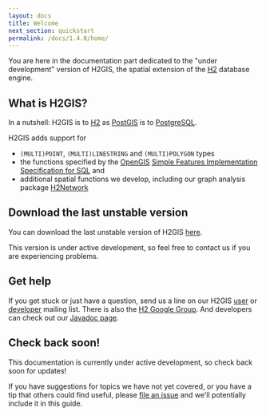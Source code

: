 ```yaml
---
layout: docs
title: Welcome
next_section: quickstart
permalink: /docs/1.4.0/home/
---
```


You are here in the documentation part dedicated to the "under development" version of H2GIS, the spatial extension
of the [H2][] database engine.

## What is H2GIS?

In a nutshell: H2GIS is to [H2][] as [PostGIS][] is to [PostgreSQL][].

H2GIS adds support for

* `(MULTI)POINT`, `(MULTI)LINESTRING` and `(MULTI)POLYGON` types
* the functions specified by the [OpenGIS][] [Simple Features Implementation
  Specification for SQL][] and
* additional spatial functions we develop, including our graph analysis package
  [H2Network][]

## Download the last unstable version

You can download the last unstable version of H2GIS [here][]. 

This version is under active development, so feel free to contact us if you are experiencing problems.

## Get help

If you get stuck or just have a question, send us a line on our H2GIS [user][]
or [developer][] mailing list. There is also the [H2 Google Group][]. And
developers can check out our [Javadoc page][].

## Check back soon!

This documentation is currently under active development, so check back soon for updates!

If you have suggestions for topics we have not yet covered, or you have a tip that others could find useful,
please [file an issue][] and we'll potentially include it in this guide.

[H2]: http://www.h2database.com/
[PostGIS]: http://postgis.net/
[PostgreSQL]: http://www.postgresql.org/
[OpenGIS]: http://www.opengeospatial.org/
[Simple Features Implementation Specification for SQL]: http://www.opengeospatial.org/standards/sfs
[file an issue]: http://github.com/orbisgis/h2gis/issues/new
[here]: http://jenkins.orbisgis.org/job/H2GIS/lastSuccessfulBuild/artifact/h2gis-dist/target/h2gis-standalone-bin.zip
[user]: http://h2gis.1099522.n5.nabble.com/H2GIS-users-f2.html
[developer]: http://h2gis.1099522.n5.nabble.com/H2GIS-developers-f3.html
[H2 Google Group]: https://groups.google.com/forum/#!forum/h2-database
[Javadoc page]: http://javadoc.orbisgis.org/h2gis/1.3.1-SNAPSHOT/doxygen/
[H2Network]: ../h2network
